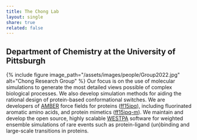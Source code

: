 ```yaml
---
title: The Chong Lab
layout: single
share: true
related: false
---
```

## Department of Chemistry at the University of Pittsburgh


{% include figure image_path="/assets/images/people/Group2022.jpg" alt="Chong Research Group" %}
Our focus is on the use of molecular simulations to generate the most detailed views possible of complex biological processes. We also develop simulation methods for aiding the rational design of protein-based conformational switches. We are developers of [AMBER](https://ambermd.org) force fields for proteins ([ff15ipq](https://pubs.acs.org/doi/10.1021/acs.jctc.6b00567)), including fluorinated aromatic amino acids, and protein mimetics ([ff15ipq-m](https://aip.scitation.org/doi/full/10.1063/5.0019054)). We maintain and develop the open source, highly scalable [WESTPA](https://westpa.github.io/westpa) software for weighted ensemble simulations of rare events such as protein-ligand (un)binding and large-scale transitions in proteins.
